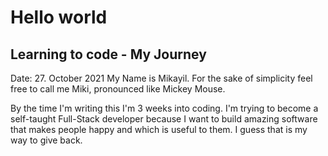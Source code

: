 <!--
**MCodes96/MCodes96** is a ✨ _special_ ✨ repository because its `README.md` (this file) appears on your GitHub profile.

Here are some ideas to get you started:

- 🔭 I’m currently working on ...
- 🌱 I’m currently learning ...
- 👯 I’m looking to collaborate on ...
- 🤔 I’m looking for help with ...
- 💬 Ask me about ...
- 📫 How to reach me: ...
- 😄 Pronouns: ...
- ⚡ Fun fact: ...
-->

# Hello world
## Learning to code - My Journey

Date: 27. October 2021
My Name is Mikayil.
For the sake of simplicity feel free to call me Miki, pronounced like Mickey Mouse.

By the time I'm writing this I'm 3 weeks into coding.
I'm trying to become a self-taught Full-Stack developer because I want to build amazing software that makes people happy and which is useful to them.
I guess that is my way to give back.
